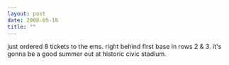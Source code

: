 ```yaml
---
layout: post
date: 2008-05-16
title: ""
---
```

just ordered 8 tickets to the ems. right behind first base in rows 2 &amp; 3. it's gonna be a good summer out at historic civic stadium.